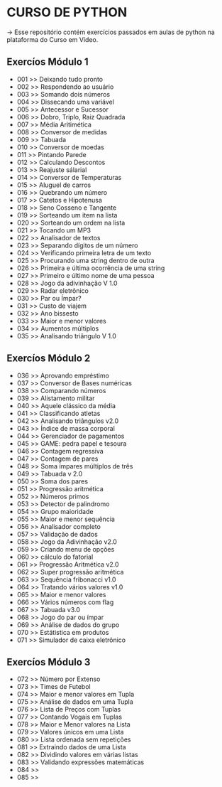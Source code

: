 # CURSO DE PYTHON

-> Esse repositório contém exercícios passados em aulas de python na plataforma do Curso em Vídeo.

## Exercíos Módulo 1

* 001 >> Deixando tudo pronto
* 002 >> Respondendo ao usuário
* 003 >> Somando dois números
* 004 >> Dissecando uma variável
* 005 >> Antecessor e Sucessor
* 006 >> Dobro, Triplo, Raiz Quadrada
* 007 >> Média Aritimética
* 008 >> Conversor de medidas
* 009 >> Tabuada
* 010 >> Conversor de moedas
* 011 >> Pintando Parede
* 012 >> Calculando Descontos
* 013 >> Reajuste sálarial
* 014 >> Conversor de Temperaturas
* 015 >> Aluguel de carros
* 016 >> Quebrando um número
* 017 >> Catetos e Hipotenusa
* 018 >> Seno Cosseno e Tangente
* 019 >> Sorteando um item na lista
* 020 >> Sorteando um ordem na lista
* 021 >> Tocando um MP3
* 022 >> Analisador de textos
* 023 >> Separando dígitos de um número
* 024 >> Verificando primeira letra de um texto
* 025 >> Procurando uma string dentro de outra
* 026 >> Primeira e última ocorrência de uma string
* 027 >> Primeiro e último nome de uma pessoa
* 028 >> Jogo da adivinhação V 1.0
* 029 >> Radar eletrônico
* 030 >> Par ou Ímpar?
* 031 >> Custo de viajem
* 032 >> Ano bissesto
* 033 >> Maior e menor valores
* 034 >> Aumentos múltiplos
* 035 >> Analisando triângulo V 1.0

## Exercíos Módulo 2

* 036 >> Aprovando empréstimo
* 037 >> Conversor de Bases numéricas
* 038 >> Comparando números
* 039 >> Alistamento militar
* 040 >> Aquele clássico da média
* 041 >> Classificando atletas
* 042 >> Analisando triângulos v2.0
* 043 >> Índice de massa corporal
* 044 >> Gerenciador de pagamentos
* 045 >> GAME: pedra papel e tesoura
* 046 >> Contagem regressiva 
* 047 >> Contagem de pares
* 048 >> Soma ímpares múltiplos de três
* 049 >> Tabuada v 2.0
* 050 >> Soma dos pares
* 051 >> Progressão aritmética
* 052 >> Números primos
* 053 >> Detector de palindromo
* 054 >> Grupo maioridade
* 055 >> Maior e menor sequência
* 056 >> Analisador completo
* 057 >> Validação de dados
* 058 >> Jogo da Adivinhação v2.0
* 059 >> Criando menu de opções
* 060 >> cálculo do fatorial
* 061 >> Progressão Aritmética v2.0
* 062 >> Super progressão aritmética
* 063 >> Sequência fribonacci v1.0
* 064 >> Tratando vários valores v1.0
* 065 >> Maior e menor valores
* 066 >> Vários números com flag
* 067 >> Tabuada v3.0
* 068 >> Jogo do par ou ímpar
* 069 >> Análise de dados do grupo
* 070 >> Estátistica em produtos
* 071 >> Simulador de caixa eletrônico

## Exercíos Módulo 3

* 072 >> Número por Extenso
* 073 >> Times de Futebol
* 074 >> Maior e menor valores em Tupla
* 075 >> Análise de dados em uma Tupla
* 076 >> Lista de Preços com Tuplas
* 077 >> Contando Vogais em Tuplas
* 078 >> Maior e Menor valores na Lista
* 079 >> Valores únicos em uma Lista
* 080 >> Lista ordenada sem repetições
* 081 >> Extraindo dados de uma Lista
* 082 >> Dividindo valores em várias listas
* 083 >> Validando expressões matemáticas
* 084 >>
* 085 >>
